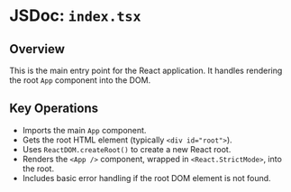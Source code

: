 
# JSDoc: `index.tsx`

## Overview

This is the main entry point for the React application. It handles rendering the root `App` component into the DOM.

## Key Operations

-   Imports the main `App` component.
-   Gets the root HTML element (typically `<div id="root">`).
-   Uses `ReactDOM.createRoot()` to create a new React root.
-   Renders the `<App />` component, wrapped in `<React.StrictMode>`, into the root.
-   Includes basic error handling if the root DOM element is not found.
